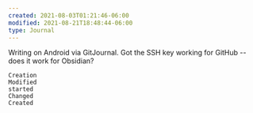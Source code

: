 ```yaml
---
created: 2021-08-03T01:21:46-06:00
modified: 2021-08-21T18:48:44-06:00
type: Journal
---
```


Writing on Android via GitJournal. Got the SSH key working for GitHub -- does it work for Obsidian?


```
Creation
Modified
started
Changed
Created
```
